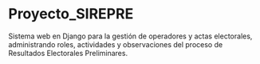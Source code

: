 # Proyecto_SIREPRE
Sistema web en Django para la gestión de operadores y actas electorales, administrando roles, actividades y observaciones del proceso de Resultados Electorales Preliminares.

